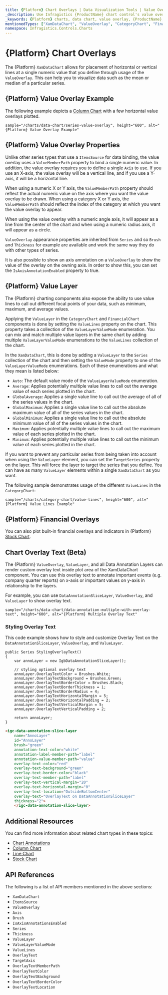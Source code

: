 ```yaml
---
title: {Platform} Chart Overlays | Data Visualization Tools | Value Overlay | Infragistics
_description: Use Infragistics {ProductName} chart control's value overlay feature to place horizontal or vertical lines at a single numeric value. Learn about our {ProductName} graph types!
_keywords: {Platform} charts, data chart, value overlay, {ProductName}, Infragistics
mentionedTypes: ["XamDataChart", "ValueOverlay", "CategoryChart", "FinancialChart"]
namespace: Infragistics.Controls.Charts
---
```


# {Platform} Chart Overlays

The {Platform} `XamDataChart` allows for placement of horizontal or vertical lines at a single numeric value that you define through usage of the `ValueOverlay`. This can help you to visualize data such as the mean or median of a particular series.

## {Platform} Value Overlay Example

The following example depicts a [Column Chart](../types/column-chart.md) with a few horizontal value overlays plotted.

`sample="/charts/data-chart/series-value-overlay", height="600", alt="{Platform} Value Overlay Example"`


<div class="divider--half"></div>

## {Platform} Value Overlay Properties

Unlike other series types that use a `ItemsSource` for data binding, the value overlay uses a `ValueMemberPath` property to bind a single numeric value. In addition, the value overlay requires you to define a single `Axis` to use. If you use an X-axis, the value overlay will be a vertical line, and if you use a Y-axis, it will be a horizontal line.

When using a numeric X or Y axis, the `ValueMemberPath` property should reflect the actual numeric value on the axis where you want the value overlay to be drawn. When using a category X or Y axis, the `ValueMemberPath` should reflect the index of the category at which you want the value overlay to appear.

When using the value overlay with a numeric angle axis, it will appear as a line from the center of the chart and when using a numeric radius axis, it will appear as a circle.

`ValueOverlay` appearance properties are inherited from `Series` and so `Brush` and `Thickness` for example are available and work the same way they do with other types of series.

It is also possible to show an axis annotation on a `ValueOverlay` to show the value of the overlay on the owning axis. In order to show this, you can set the `IsAxisAnnotationEnabled` property to true.

## {Platform} Value Layer

The {Platform} charting components also expose the ability to use value lines to call out different focal points of your data, such as minimum, maximum, and average values.

Applying the `ValueLayer` in the `CategoryChart` and `FinancialChart` components is done by setting the `ValueLines` property on the chart. This property takes a collection of the `ValueLayerValueMode` enumeration. You can mix and match multiple value layers in the same chart by adding multiple `ValueLayerValueMode` enumerations to the `ValueLines` collection of the chart.

In the `XamDataChart`, this is done by adding a `ValueLayer` to the `Series` collection of the chart and then setting the `ValueMode` property to one of the `ValueLayerValueMode` enumerations. Each of these enumerations and what they mean is listed below:

- `Auto`: The default value mode of the `ValueLayerValueMode` enumeration.
- `Average`: Applies potentially multiple value lines to call out the average value of each series plotted in the chart.
- `GlobalAverage`: Applies a single value line to call out the average of all of the series values in the chart.
- `GlobalMaximum`: Applies a single value line to call out the absolute maximum value of all of the series values in the chart.
- `GlobalMinimum`: Applies a single value line to call out the absolute minimum value of all of the series values in the chart.
- `Maximum`: Applies potentially multiple value lines to call out the maximum value of each series plotted in the chart.
- `Minimum`: Applies potentially multiple value lines to call out the minimum value of each series plotted in the chart.

If you want to prevent any particular series from being taken into account when using the `ValueLayer` element, you can set the `TargetSeries` property on the layer. This will force the layer to target the series that you define. You can have as many `ValueLayer` elements within a single `XamDataChart` as you want.

The following sample demonstrates usage of the different `ValueLines` in the `CategoryChart`:

`sample="/charts/category-chart/value-lines", height="600", alt="{Platform} Value Lines Example"`

<div class="divider--half"></div>

## {Platform} Financial Overlays

You can also plot built-in financial overlays and indicators in {Platform} [Stock Chart](../types/stock-chart.md).

## Chart Overlay Text (Beta)

The {Platform} `ValueOverlay`, `ValueLayer`, and all Data Annotation Layers can render custom overlay text inside plot area of the XamDataChart component. You can use this overlay text to annotate important events (e.g. company quarter reports) on x-axis or important values on y-axis in relationship to the layers.

For example, you can use `DataAnnotationSliceLayer`, `ValueOverlay`, and `ValueLayer` to show overlay text.

`sample="/charts/data-chart/data-annotation-multiple-with-overlay-text", height="600", alt="{Platform} Multiple Overlay Text"`

### Styling Overlay Text

This code example shows how to style and customize Overlay Text on
the `DataAnnotationSliceLayer`, `ValueOverlay`, and `ValueLayer`.

<div class="divider--half"></div>

```razor
public Series StylingOverlayText()
{
    var annoLayer = new IgbDataAnnotationSliceLayer();

    // styling optional overlay text 
    annoLayer.OverlayTextColor = Brushes.White;
    annoLayer.OverlayTextBackground = Brushes.Green;
    annoLayer.OverlayTextBorderColor = Brushes.Black;
    annoLayer.OverlayTextBorderThickness = 1;
    annoLayer.OverlayTextBorderRadius = 4;
    annoLayer.OverlayTextHorizontalMargin = 5;
    annoLayer.OverlayTextHorizontalPadding = 2;
    annoLayer.OverlayTextVerticalMargin = 5;
    annoLayer.OverlayTextVerticalPadding = 2;

    return annoLayer;
}
```

```html
<igc-data-annotation-slice-layer
    name="AnnoLayer"
    id="AnnoLayer"
    brush="green"
    annotation-text-color="white"
    annotation-label-member-path="label"
    annotation-value-member-path="value"
    overlay-text-color="red"
    overlay-text-background="green"
    overlay-text-border-color="black"
    overlay-text-member-path="label"
    overlay-text-vertical-margin="20"
    overlay-text-horizontal-margin="0"
    overlay-text-location="OutsideBottomCenter"
    overlay-text="OverlayText on DataAnnotationSliceLayer"
    thickness="2">
    </igc-data-annotation-slice-layer>
```

## Additional Resources

You can find more information about related chart types in these topics:

- [Chart Annotations](chart-annotations.md)
- [Column Chart](../types/area-chart.md)
- [Line Chart](../types/line-chart.md)
- [Stock Chart](../types/stock-chart.md)

## API References

The following is a list of API members mentioned in the above sections:

- `XamDataChart`
- `ItemsSource`
- `ValueOverlay`
- `Axis`
- `Brush`
- `IsAxisAnnotationsEnabled`
- `Series`
- `Thickness`
- `ValueLayer`
- `ValueLayerValueMode`
- `ValueLines`
- `OverlayText`
- `TargetAxis`
- `OverlayTextMemberPath`
- `OverlayTextColor`
- `OverlayTextBackground`
- `OverlayTextBorderColor`
- `OverlayTextLocation`
